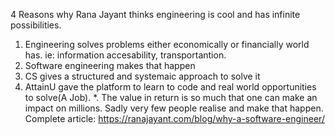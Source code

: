 4 Reasons why Rana Jayant thinks engineering is cool and has infinite possibilities.
1. Engineering solves problems either economically or financially world has. ie: information accesability, transportantion.
2. Software engineering makes that happen
3. CS gives a structured and systemaic approach to solve it
4. AttainU gave the platform to learn to code and real world opportunities to solve(A Job).
*. The value in return is so much that one can make an impact on millions. Sadly very few people realise and make that happen.
   Complete article: https://ranajayant.com/blog/why-a-software-engineer/


